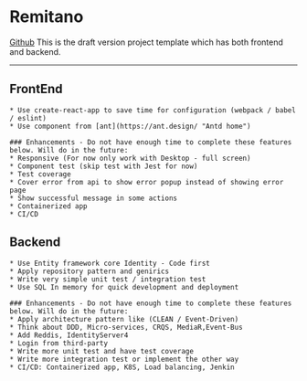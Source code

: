 # Remitano
[Github](https://github.com/vanhuynhl/Remitano "Github home")
This is the draft version project template which has both frontend and backend.

---
## FrontEnd
	* Use create-react-app to save time for configuration (webpack / babel / eslint)
	* Use component from [ant](https://ant.design/ "Antd home")

	### Enhancements - Do not have enough time to complete these features below. Will do in the future:
	* Responsive (For now only work with Desktop - full screen)
	* Component test (skip test with Jest for now)
	* Test coverage
	* Cover error from api to show error popup instead of showing error page
	* Show successful message in some actions
	* Containerized app
	* CI/CD

## Backend
	* Use Entity framework core Identity - Code first
	* Apply repository pattern and genirics
	* Write very simple unit test / integration test
	* Use SQL In memory for quick development and deployment

	### Enhancements - Do not have enough time to complete these features below. Will do in the future:
	* Apply architecture pattern like (CLEAN / Event-Driven)
	* Think about DDD, Micro-services, CRQS, MediaR,Event-Bus
	* Add Reddis, IdentityServer4
	* Login from third-party
	* Write more unit test and have test coverage
	* Write more integration test or implement the other way
	* CI/CD: Containerized app, K8S, Load balancing, Jenkin
